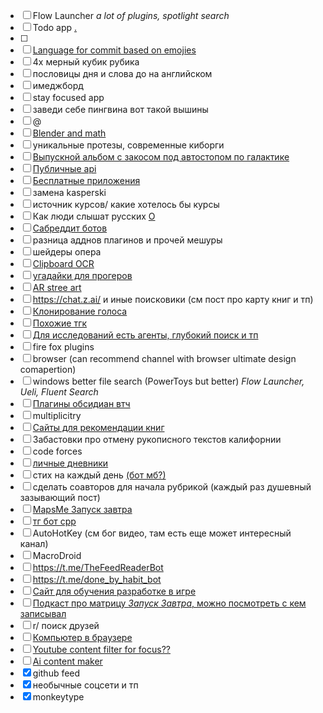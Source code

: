 - [ ] Flow Launcher *a lot of plugins, spotlight search*
- [ ] Todo app [.](https://amazingmarvin.com/)
- [ ] 
- [ ] [Language for commit based on emojies](https://gitmoji.dev/)
- [ ] 4х мерный кубик рубика
- [ ] пословицы дня и слова до на английском
- [ ] имеджборд
- [ ] stay focused app
- [ ] заведи себе пингвина вот такой вышины
- [ ] @
- [ ] [Blender and math](https://youtu.be/lrwSZNVyZMk?si=WbSe9Ipl687hPKiG)
- [ ] уникальные протезы, современные киборги
- [ ] [Выпускной альбом с закосом под автостопом по галактике](https://archive.org/details/ollapodrida1989unse)
- [ ] [Публичные api](https://github.com/public-apis/public-apis?tab=readme-ov-file#book)
- [ ] [Бесплатные приложения](https://github.com/Axorax/awesome-free-apps?tab=readme-ov-file#sync-and-clone)
- [ ] замена kasperski
- [ ] источник курсов/ какие хотелось бы курсы
- [ ] Как люди слышат русских [O](https://youtube.com/shorts/BhWMynlgsv4?si=3-nuqRkWr-Rnb-Gx)
- [ ] [Сабреддит ботов](https://tjournal.ru/internet/89199-korolevstvo-robotov-istoriya-razdela-na-reddit-kotoryy-uzhe-chetyre-goda-vedut-isklyuchitelno-boty)
- [ ] разница адднов плагинов и прочей мешуры
- [ ] шейдеры опера
- [ ] [Clipboard OCR](https://apps.microsoft.com/detail/9mvcljcs3jtt?ocid=webpdpshare)
- [ ] [угадайки для прогеров](https://www.codeguessr.com/)
- [ ] [AR stree art](https://apps.apple.com/ca/app/guerila-ar-street-art/id6621189450)
- [ ] https://chat.z.ai/ и иные поисковики (см пост про карту книг и тп)
- [ ] [Клонирование голоса](https://github.com/myshell-ai/OpenVoice/blob/main/.gitignore "https://github.com/myshell-ai/OpenVoice/blob/main/.gitignore")
- [ ] [Похожие тгк](https://github.com/SocialLinks-IO/telegram-similar-channels "https://github.com/SocialLinks-IO/telegram-similar-channels")
- [ ] [Для исследований есть агенты, глубокий поиск и тп](https://getliner.com/?didSignUp=true&entryType=first_touch&stableId=8eb905fb-99b1-4e48-bfa3-246cf8241a53)
- [ ] fire fox plugins
- [ ] browser (can recommend channel with browser ultimate design comapertion)
- [ ] windows better file search (PowerToys but better) *Flow Launcher, Ueli, Fluent Search*
- [ ] [Плагины обсидиан втч](https://obsidian.md/clipper "https://obsidian.md/clipper")
- [ ] multiplicitry
- [ ] [Сайты для рекомендации книг](https://www.reddit.com/r/books/comments/txqn1r/what_websites_do_you_use_for_book_recommendations/?tl=ru)
- [ ] Забастовки про отмену рукописного текстов калифорнии
- [ ] code forces
- [ ] [личные дневники](https://corpus.prozhito.org/person/6983)
- [ ] стих на каждый день [(бот мб?)](https://kelijah.livejournal.com/314989.html)
- [ ] сделать соавторов для начала рубрикой (каждый раз душевный зазывающий пост)
- [ ] [MapsMe Запуск завтра](https://pca.st/episode/7bc78ccc-3cf8-4593-af51-df9ee357e6fb)
- [ ] [тг бот cpp](https://github.com/reo7sp/tgbot-cpp)
- [ ] AutoHotKey (см бог видео, там есть еще может интересный канал)
- [ ] MacroDroid
- [ ] https://t.me/TheFeedReaderBot
- [ ] https://t.me/done_by_habit_bot
- [ ] [Сайт для обучения разработке в игре](https://www.codedex.io/)
- [ ] [Подкаст про матрицу *Запуск Завтра*, можно посмотреть с кем записывал](https://pca.st/episode/c6bea87b-fdea-4384-b9a5-88eb9a8c0b6b)
- [ ] r/ поиск друзей
- [ ] [Компьютер в браузере](https://softwareontheweb.com/product/puter)
- [ ] [Youtube content filter for focus??](https://softwareontheweb.com/product/edufilter)
- [ ] [Ai content maker](https://softwareontheweb.com/product/creating-posts)
- [x] github feed
- [x] необычные соцсети и тп
- [x] monkeytype
